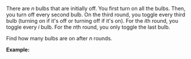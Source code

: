 

There are *n* bulbs that are initially off. You first turn on all the bulbs. Then, you turn off every second bulb. On the third round, you toggle every third bulb (turning on if it's off or turning off if it's on). For the *i*th round, you toggle every *i* bulb. For the *n*th round, you only toggle the last bulb.

Find how many bulbs are on after *n* rounds.



**Example:**<br>
